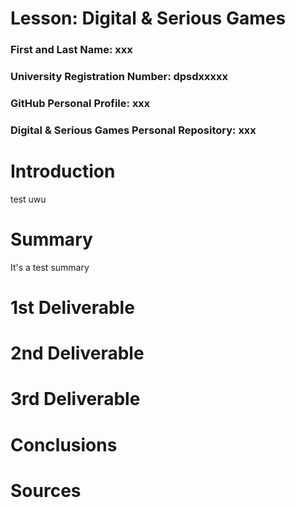 # Lesson: Digital & Serious Games

### First and Last Name: xxx
### University Registration Number: dpsdxxxxx
### GitHub Personal Profile: xxx
### Digital & Serious Games Personal Repository: xxx

# Introduction
test uwu 
# Summary
It's a test summary

# 1st Deliverable


# 2nd Deliverable


# 3rd Deliverable 


# Conclusions


# Sources
